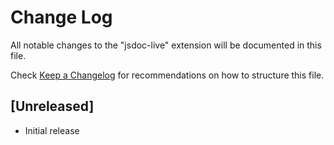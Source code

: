 # Change Log

All notable changes to the "jsdoc-live" extension will be documented in this file.

Check [Keep a Changelog](http://keepachangelog.com/) for recommendations on how to structure this file.

## [Unreleased]

- Initial release